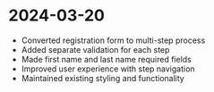 # 2024-03-20
- Converted registration form to multi-step process
- Added separate validation for each step
- Made first name and last name required fields
- Improved user experience with step navigation
- Maintained existing styling and functionality 